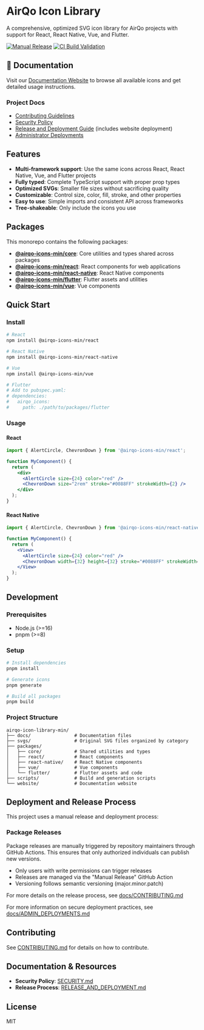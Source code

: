 # AirQo Icon Library

A comprehensive, optimized SVG icon library for AirQo projects with support for React, React Native, Vue, and Flutter.

[![Manual Release](https://github.com/OchiengPaul442/airqo-icon-library-min/actions/workflows/manual-release.yml/badge.svg)](https://github.com/OchiengPaul442/airqo-icon-library-min/actions/workflows/manual-release.yml)
[![CI Build Validation](https://github.com/OchiengPaul442/airqo-icon-library-min/actions/workflows/ci.yml/badge.svg)](https://github.com/OchiengPaul442/airqo-icon-library-min/actions/workflows/ci.yml)

## 📖 Documentation

Visit our [Documentation Website](https://ochiengpaul442.github.io/airqo-icon-library-min) to browse all available icons and get detailed usage instructions.

### Project Docs

- [Contributing Guidelines](./docs/CONTRIBUTING.md)
- [Security Policy](./docs/SECURITY.md)
- [Release and Deployment Guide](./docs/RELEASE_AND_DEPLOYMENT.md) (includes website deployment)
- [Administrator Deployments](./docs/ADMIN_DEPLOYMENTS.md)

## Features

- **Multi-framework support**: Use the same icons across React, React Native, Vue, and Flutter projects
- **Fully typed**: Complete TypeScript support with proper prop types
- **Optimized SVGs**: Smaller file sizes without sacrificing quality
- **Customizable**: Control size, color, fill, stroke, and other properties
- **Easy to use**: Simple imports and consistent API across frameworks
- **Tree-shakeable**: Only include the icons you use

## Packages

This monorepo contains the following packages:

- **[@airqo-icons-min/core](./packages/core/README.md)**: Core utilities and types shared across packages
- **[@airqo-icons-min/react](./packages/react/README.md)**: React components for web applications
- **[@airqo-icons-min/react-native](./packages/react-native/README.md)**: React Native components
- **[@airqo-icons-min/flutter](./packages/flutter/README.md)**: Flutter assets and utilities
- **[@airqo-icons-min/vue](./packages/vue/README.md)**: Vue components

## Quick Start

### Install

```bash
# React
npm install @airqo-icons-min/react

# React Native
npm install @airqo-icons-min/react-native

# Vue
npm install @airqo-icons-min/vue

# Flutter
# Add to pubspec.yaml:
# dependencies:
#   airqo_icons:
#     path: ./path/to/packages/flutter
```

### Usage

#### React

```jsx
import { AlertCircle, ChevronDown } from '@airqo-icons-min/react';

function MyComponent() {
  return (
    <div>
      <AlertCircle size={24} color="red" />
      <ChevronDown size="2rem" stroke="#0088FF" strokeWidth={2} />
    </div>
  );
}
```

#### React Native

```jsx
import { AlertCircle, ChevronDown } from '@airqo-icons-min/react-native';

function MyComponent() {
  return (
    <View>
      <AlertCircle size={24} color="red" />
      <ChevronDown width={32} height={32} stroke="#0088FF" strokeWidth={2} />
    </View>
  );
}
```

## Development

### Prerequisites

- Node.js (>=16)
- pnpm (>=8)

### Setup

```bash
# Install dependencies
pnpm install

# Generate icons
pnpm generate

# Build all packages
pnpm build
```

### Project Structure

```
airqo-icon-library-min/
├── docs/                # Documentation files
├── svgs/                # Original SVG files organized by category
├── packages/
│   ├── core/            # Shared utilities and types
│   ├── react/           # React components
│   ├── react-native/    # React Native components
│   ├── vue/             # Vue components
│   └── flutter/         # Flutter assets and code
├── scripts/             # Build and generation scripts
└── website/             # Documentation website
```

## Deployment and Release Process

This project uses a manual release and deployment process:

### Package Releases

Package releases are manually triggered by repository maintainers through GitHub Actions. This ensures that only authorized individuals can publish new versions.

- Only users with write permissions can trigger releases
- Releases are managed via the "Manual Release" GitHub Action
- Versioning follows semantic versioning (major.minor.patch)

For more details on the release process, see [docs/CONTRIBUTING.md](./docs/CONTRIBUTING.md)

For more information on secure deployment practices, see [docs/ADMIN_DEPLOYMENTS.md](./docs/ADMIN_DEPLOYMENTS.md)

## Contributing

See [CONTRIBUTING.md](./docs/CONTRIBUTING.md) for details on how to contribute.

## Documentation & Resources

- **Security Policy**: [SECURITY.md](./docs/SECURITY.md)
- **Release Process**: [RELEASE_AND_DEPLOYMENT.md](./docs/RELEASE_AND_DEPLOYMENT.md)

## License

MIT
